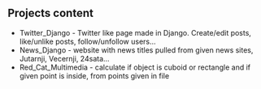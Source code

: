 ## Projects content

* Twitter_Django - Twitter like page made in Django. Create/edit posts, like/unlike posts, follow/unfollow users...
* News_Django - website with news titles pulled from given news sites, Jutarnji, Vecernji, 24sata...
* Red_Cat_Multimedia - calculate if object is cuboid or rectangle and if given point is inside, from points given in file